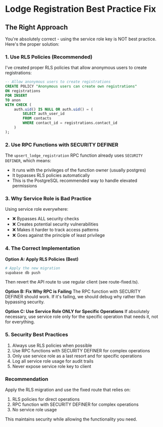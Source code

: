 # Lodge Registration Best Practice Fix

## The Right Approach

You're absolutely correct - using the service role key is NOT best practice. Here's the proper solution:

### 1. Use RLS Policies (Recommended)
I've created proper RLS policies that allow anonymous users to create registrations:

```sql
-- Allow anonymous users to create registrations
CREATE POLICY "Anonymous users can create own registrations" 
ON registrations 
FOR INSERT 
TO anon
WITH CHECK (
    auth.uid() IS NULL OR auth.uid() = (
        SELECT auth_user_id 
        FROM contacts 
        WHERE contact_id = registrations.contact_id
    )
);
```

### 2. Use RPC Functions with SECURITY DEFINER
The `upsert_lodge_registration` RPC function already uses `SECURITY DEFINER`, which means:
- It runs with the privileges of the function owner (usually postgres)
- It bypasses RLS policies automatically
- This is the PostgreSQL recommended way to handle elevated permissions

### 3. Why Service Role is Bad Practice
Using service role everywhere:
- ❌ Bypasses ALL security checks
- ❌ Creates potential security vulnerabilities
- ❌ Makes it harder to track access patterns
- ❌ Goes against the principle of least privilege

### 4. The Correct Implementation

**Option A: Apply RLS Policies (Best)**
```bash
# Apply the new migration
supabase db push
```

Then revert the API route to use regular client (see route-fixed.ts).

**Option B: Fix Why RPC is Failing**
The RPC function with SECURITY DEFINER should work. If it's failing, we should debug why rather than bypassing security.

**Option C: Use Service Role ONLY for Specific Operations**
If absolutely necessary, use service role only for the specific operation that needs it, not for everything.

### 5. Security Best Practices
1. Always use RLS policies when possible
2. Use RPC functions with SECURITY DEFINER for complex operations
3. Only use service role as a last resort and for specific operations
4. Log all service role usage for audit trails
5. Never expose service role key to client

### Recommendation
Apply the RLS migration and use the fixed route that relies on:
1. RLS policies for direct operations
2. RPC function with SECURITY DEFINER for complex operations
3. No service role usage

This maintains security while allowing the functionality you need.